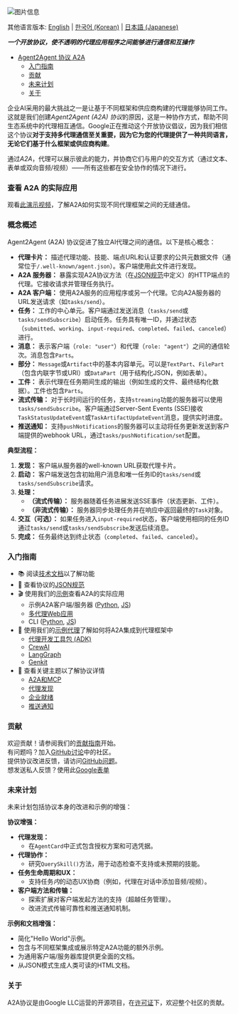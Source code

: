 ![图片信息](images/A2A_banner.png)

<p>
    其他语言版本:
    <a href="README.md">English</a> |
    <a href="README.ko.md">한국어 (Korean)</a> |
    <a href="README.ja.md">日本語 (Japanese)</a>
</p>

**_一个开放协议，使不透明的代理应用程序之间能够进行通信和互操作_**

<!-- 目录 -->

- [Agent2Agent 协议 A2A](#agent2agent-协议-a2a)
    - [入门指南](#入门指南)
    - [贡献](#贡献)
    - [未来计划](#未来计划)
    - [关于](#关于)

<!-- /目录 -->

企业AI采用的最大挑战之一是让基于不同框架和供应商构建的代理能够协同工作。这就是我们创建*Agent2Agent (A2A) 协议*的原因，这是一种协作方式，帮助不同生态系统中的代理相互通信。Google正在推动这个开放协议倡议，因为我们相信这个协议**对于支持多代理通信至关重要，因为它为您的代理提供了一种共同语言，无论它们基于什么框架或供应商构建**。

通过*A2A*，代理可以展示彼此的能力，并协商它们与用户的交互方式（通过文本、表单或双向音频/视频）——所有这些都在安全协作的情况下进行。

### **查看 A2A 的实际应用**

观看[此演示视频](https://storage.googleapis.com/gweb-developer-goog-blog-assets/original_videos/A2A_demo_v4.mp4)，了解A2A如何实现不同代理框架之间的无缝通信。

### 概念概述

Agent2Agent (A2A) 协议促进了独立AI代理之间的通信。以下是核心概念：

*   **代理卡片：** 描述代理功能、技能、端点URL和认证要求的公共元数据文件（通常位于`/.well-known/agent.json`）。客户端使用此文件进行发现。
*   **A2A 服务器：** 暴露实现A2A协议方法（在[JSON规范](/specification)中定义）的HTTP端点的代理。它接收请求并管理任务执行。
*   **A2A 客户端：** 使用A2A服务的应用程序或另一个代理。它向A2A服务器的URL发送请求（如`tasks/send`）。
*   **任务：** 工作的中心单元。客户端通过发送消息（`tasks/send`或`tasks/sendSubscribe`）启动任务。任务具有唯一ID，并通过状态（`submitted`、`working`、`input-required`、`completed`、`failed`、`canceled`）进行。
*   **消息：** 表示客户端（`role: "user"`）和代理（`role: "agent"`）之间的通信轮次。消息包含`Parts`。
*   **部分：** `Message`或`Artifact`中的基本内容单元。可以是`TextPart`、`FilePart`（包含内联字节或URI）或`DataPart`（用于结构化JSON，例如表单）。
*   **工件：** 表示代理在任务期间生成的输出（例如生成的文件、最终结构化数据）。工件也包含`Parts`。
*   **流式传输：** 对于长时间运行的任务，支持`streaming`功能的服务器可以使用`tasks/sendSubscribe`。客户端通过Server-Sent Events (SSE)接收`TaskStatusUpdateEvent`或`TaskArtifactUpdateEvent`消息，提供实时进度。
*   **推送通知：** 支持`pushNotifications`的服务器可以主动将任务更新发送到客户端提供的webhook URL，通过`tasks/pushNotification/set`配置。

**典型流程：**

1.  **发现：** 客户端从服务器的well-known URL获取代理卡片。
2.  **启动：** 客户端发送包含初始用户消息和唯一任务ID的`tasks/send`或`tasks/sendSubscribe`请求。
3.  **处理：**
    *   **（流式传输）：** 服务器随着任务进展发送SSE事件（状态更新、工件）。
    *   **（非流式传输）：** 服务器同步处理任务并在响应中返回最终的`Task`对象。
4.  **交互（可选）：** 如果任务进入`input-required`状态，客户端使用相同的任务ID通过`tasks/send`或`tasks/sendSubscribe`发送后续消息。
5.  **完成：** 任务最终达到终止状态（`completed`、`failed`、`canceled`）。

### **入门指南**

* 📚 阅读[技术文档](https://google.github.io/A2A/#/documentation)以了解功能
* 📝 查看协议的[JSON规范](/specification)
* 🎬 使用我们的[示例](/samples)查看A2A的实际应用
    * 示例A2A客户端/服务器 ([Python](/samples/python/common), [JS](/samples/js/src))
    * [多代理Web应用](/demo/README.md)
    * CLI ([Python](/samples/python/hosts/cli/README.md), [JS](/samples/js/README.md))
* 🤖 使用我们的[示例代理](/samples/python/agents/README.md)了解如何将A2A集成到代理框架中
    * [代理开发工具包 (ADK)](/samples/python/agents/google_adk/README.md)
    * [CrewAI](/samples/python/agents/crewai/README.md)
    * [LangGraph](/samples/python/agents/langgraph/README.md)
    * [Genkit](/samples/js/src/agents/README.md)
* 📑 查看关键主题以了解协议详情
    * [A2A和MCP](https://google.github.io/A2A/#/topics/a2a_and_mcp.md)
    * [代理发现](https://google.github.io/A2A/#/topics/agent_discovery.md)
    * [企业就绪](https://google.github.io/A2A/#/topics/enterprise_ready.md)
    * [推送通知](https://google.github.io/A2A/#/topics/push_notifications.md)

### **贡献**

欢迎贡献！请参阅我们的[贡献指南](CONTRIBUTING.md)开始。\
有问题吗？加入[GitHub讨论](https://github.com/google/A2A/discussions/)中的社区。\
提供协议改进反馈，请访问[GitHub问题](https://github.com/google/A2A/issues)。\
想发送私人反馈？使用此[Google表单](https://docs.google.com/forms/d/e/1FAIpQLScS23OMSKnVFmYeqS2dP7dxY3eTyT7lmtGLUa8OJZfP4RTijQ/viewform)

### **未来计划**

未来计划包括协议本身的改进和示例的增强：

**协议增强：**

*   **代理发现：**
    *   在`AgentCard`中正式包含授权方案和可选凭据。
*   **代理协作：**
    *   研究`QuerySkill()`方法，用于动态检查不支持或未预期的技能。
*   **任务生命周期和UX：**
    *   支持任务*内*的动态UX协商（例如，代理在对话中添加音频/视频）。
*   **客户端方法和传输：**
    *   探索扩展对客户端发起方法的支持（超越任务管理）。
    *   改进流式传输可靠性和推送通知机制。

**示例和文档增强：**

*   简化"Hello World"示例。
*   包含与不同框架集成或展示特定A2A功能的额外示例。
*   为通用客户端/服务器库提供更全面的文档。
*   从JSON模式生成人类可读的HTML文档。

### **关于**

A2A协议是由Google LLC运营的开源项目，在[许可证](LICENSE)下，欢迎整个社区的贡献。 